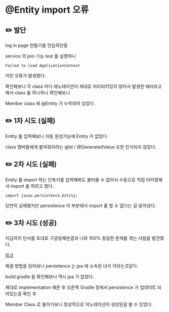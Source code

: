 # @Entity import 오류

## ✏️ 발단

log in page 만들기를 연습하던중

service 의 join 기능 test 를 실행하니 

```
Failed to load ApplicationContext
```

이런 오류가 발생했다.

확인해보니 각 class 마다 애노테이션이 제대로 처리되어있지 않아서 발생한 에러라고 해서 class 를 하나하나 확인해보니

Member class 에 @Entity 가 누락되어 있었다.

## ✏️ 1차 시도 (실패)

Entity 를 입력해보니 자동 완성기능에 Entity 가 없었다.

class 맴버들에게 붙여줘야하는 @Id / @GeneratedValue 또한 인식되지 않았다.

## ✏️ 2차 시도 (실패)

Entity 를 import 하는 단축키를 입력해봐도 불러올 수 없어서 수동으로 직접 타이핑해서 import 를 하려고 했다.

```
import javax.persistence.Entity;
```

당연히 실패했지만 persistence 이 부분에서 import 를 할 수 없다는 걸 알아냈다.

## ✏️ 3차 시도 (성공)

지금까지 단서를 토대로 구글링해본결과 나와 100% 동일한 문제를 겪는 사람을 발견했다.

[링크](https://www.inflearn.com/questions/400589/javax-persistence-enetity-import-안-됩니다)

해결 방법을 읽어보니 persistence 는 jpa 에 소속된 녀석 이라는것같다.

build.gradle 을 확인해보니 역시 jpa 가  없었다.

제대로 implementation 해준 후 오른쪽 Gradle 창에서 persistence 가 업데이트 되어있는걸 확인 후

Member Class 로 돌아가보니 정상적으로 어노테이션이 생성된걸 볼 수 있었다.